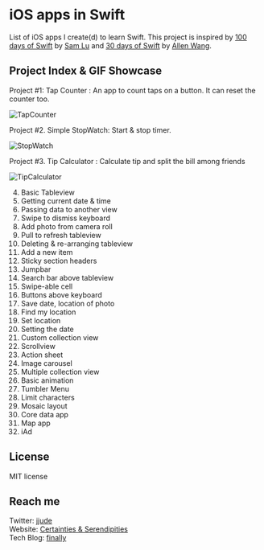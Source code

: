 # iOS apps in Swift

List of iOS apps I create(d) to learn Swift. This project is inspired by [100 days of Swift](https://medium.com/@samvlu/100-days-of-swift-736d45a19b63) by [Sam Lu](https://twitter.com/samvlu) and [30 days of Swift](https://github.com/allenwong/30DaysofSwift) by [Allen Wang](https://twitter.com/creativewang).

## Project Index & GIF Showcase

Project #1:  Tap Counter : An app to count taps on a button. It can reset the counter too.

![TapCounter](http://cdn.jjude.com/finally/tapcounter.gif)

Project #2. Simple StopWatch: Start & stop timer.

![StopWatch](http://cdn.jjude.com/finally/stopwatch.gif)

Project #3. Tip Calculator : Calculate tip and split the bill among friends

![TipCalculator](http://cdn.jjude.com/finally/tipcalculator.gif)

4. Basic Tableview
5. Getting current date & time
6. Passing data to another view
7. Swipe to dismiss keyboard
8. Add photo from camera roll
9. Pull to refresh tableview
10. Deleting & re-arranging tableview
11. Add a new item
12. Sticky section headers
13. Jumpbar
14. Search bar above tableview
15. Swipe-able cell
16. Buttons above keyboard
17. Save date, location of photo
18. Find my location
19. Set location
20. Setting the date
21. Custom collection view
22. Scrollview
23. Action sheet
24. Image carousel
25. Multiple collection view
26. Basic animation
27. Tumbler Menu
28. Limit characters
29. Mosaic layout
30. Core data app
31. Map app
32. iAd

## License
MIT license

## Reach me
Twitter: [jjude](http://twitter.com/jjude)   
Website: [Certainties & Serendipities](http://jjude.com/)   
Tech Blog: [finally](http://tech.jjude.com)
